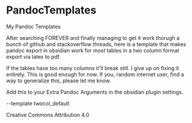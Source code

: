 # PandocTemplates
My Pandoc Templates

After searching FOREVER and finally managing to get it work thorugh a bunch of github and stackoverflow threads, here is a template that makes pandoc export in obsidian work for *most* tables in a two column format export via latex to pdf.

If the tables have too many columns it'll break still. I give up on fixing it entirely. This is good enough for now. If you, random internet user, find a way to generalize this, please let me know. 

Add this to your Extra Pandoc Arguments in the obsidian plugin settings.

--template twocol_default

Creative Commons Attribution 4.0
